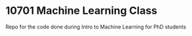 # 10701 Machine Learning Class

Repo for the code done during Intro to Machine Learning for PhD students
